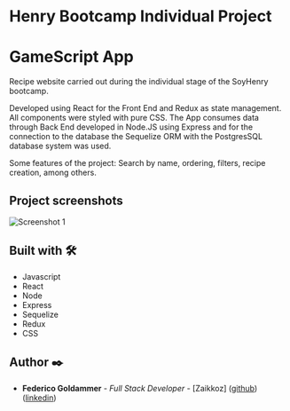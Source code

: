 # Henry Bootcamp Individual Project

# GameScript App

Recipe website carried out during the individual stage of the SoyHenry bootcamp.  

Developed using React for the Front End and Redux as state management. All components were styled with pure CSS. The App consumes data through Back End developed in Node.JS using Express and for the connection to the database the Sequelize ORM with the PostgresSQL database system was used.

Some features of the project: Search by name, ordering, filters, recipe creation, among others.

## Project screenshots

![Screenshot 1](https://raw.githubusercontent.com/Zaikkoz/PI-Foods-Deploy/main/client/src/assets/cap1.png)


## Built with 🛠️

* Javascript  
* React   
* Node  
* Express  
* Sequelize  
* Redux
* CSS

## Author ✒️

* **Federico Goldammer** - *Full Stack Developer* - [Zaikkoz] ([github](https://github.com/Zaikkoz)) ([linkedin](https://www.linkedin.com/in/federico-goldammer-084196232/))
